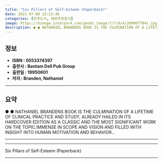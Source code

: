 ```yaml
---
title: "Six Pillars of Self-Esteem (Paperback)"
date: 2021-07-08 15:23:46
categories: [외국도서, 해외주문원서]
image: https://bimage.interpark.com/goods_image/7/7/0/4/200007704s.jpg
description: ● ● NATHANIEL BRANDENS BOOK IS THE CULMINATION OF A LIFETIME OF CLINICAL PRACTICE AND STUDY, ALREADY HAILED IN ITS HARDCOVER EDITION AS A CLASSIC AND THE MOST
---
```


## **정보**

- **ISBN : 0553374397**
- **출판사 : Bantam Dell Pub Group**
- **출판일 : 19950601**
- **저자 : Branden, Nathaniel**

------



## **요약**

●  ●  NATHANIEL BRANDENS BOOK IS THE CULMINATION OF A LIFETIME OF CLINICAL PRACTICE AND STUDY, ALREADY HAILED IN ITS HARDCOVER EDITION AS A CLASSIC AND THE MOST SIGNIFICANT WORK ON THE TOPIC.IMMENSE IN SCOPE AND VISION AND FILLED WITH INSIGHT INTO HUMAN MOTIVATION AND BEHAVIOR... 

------



------


Six Pillars of Self-Esteem (Paperback) 

------


